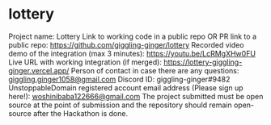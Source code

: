 # lottery

Project name: Lottery
Link to working code in a public repo OR PR link to a public repo: https://github.com/giggling-ginger/lottery
Recorded video demo of the integration (max 3 minutes): https://youtu.be/LcRMgXHw0FU
Live URL with working integration (if merged): https://lottery-giggling-ginger.vercel.app/
Person of contact in case there are any questions: giggling.ginger1058@gmail.com
Discord ID: giggling-ginger#9482
UnstoppableDomain registered account email address (Please sign up here!): woshinibaba122666@gmail.com
The project submitted must be open source at the point of submission and the repository should remain open-source after the Hackathon is done.
